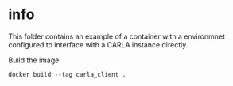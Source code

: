 # info

This folder contains an example of a container with a environmnet configured to interface with a 
CARLA instance directly.

Build the image: 
```
docker build --tag carla_client .
```
